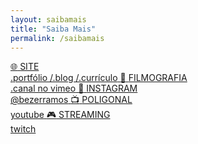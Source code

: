 ```yaml
---
layout: saibamais
title: "Saiba Mais"
permalink: /saibamais
---
```

<div class="saibamais-container">
    <div class="saibamais-buttons">
        <a href="/" class="saibamais-button">
            <span class="saibamais-icon">🌐</span>
            <span class="saibamais-text">SITE<br><span>.portfólio /.blog /.currículo</span></span>
        </a>
        <a href="https://vimeo.com/bezerramos" target="_blank" class="saibamais-button">
            <span class="saibamais-icon">🎥</span>
            <span class="saibamais-text">FILMOGRAFIA<br><span>.canal no vimeo</span></span>
        </a>
        <a href="https://www.instagram.com/bezerramos/" target="_blank" class="saibamais-button">
            <span class="saibamais-icon">📸</span>
            <span class="saibamais-text">INSTAGRAM<br>@bezerramos</span>
        </a>
        <a href="https://www.youtube.com/@canalpoligonal" target="_blank" class="saibamais-button">
            <span class="saibamais-icon">📺</span>
            <span class="saibamais-text">POLIGONAL<br>youtube</span>
        </a>
        <a href="https://twitch.tv/canalpoligonal" target="_blank" class="saibamais-button">
            <span class="saibamais-icon">🎮</span>
            <span class="saibamais-text">STREAMING<br>twitch</span>
        </a>
    </div>
</div>